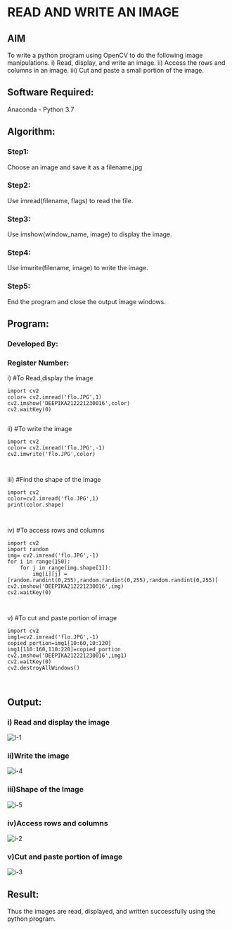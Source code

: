 # READ AND WRITE AN IMAGE
## AIM
To write a python program using OpenCV to do the following image manipulations.
i) Read, display, and write an image.
ii) Access the rows and columns in an image.
iii) Cut and paste a small portion of the image.

## Software Required:
Anaconda - Python 3.7
## Algorithm:
### Step1:
Choose an image and save it as a filename.jpg
### Step2:
Use imread(filename, flags) to read the file.
### Step3:
Use imshow(window_name, image) to display the image.
### Step4:
Use imwrite(filename, image) to write the image.
### Step5:
End the program and close the output image windows.
## Program:
### Developed By:
### Register Number: 
i) #To Read,display the image
```
import cv2
color= cv2.imread('flo.JPG',1)
cv2.imshow('DEEPIKA212221230016',color)
cv2.waitKey(0)
  

```
ii) #To write the image
```
import cv2
color= cv2.imread('flo.JPG',-1)
cv2.imwrite('flo.JPG',color)



```
iii) #Find the shape of the Image
```
import cv2
color=cv2.imread('flo.JPG',1)
print(color.shape)



```
iv) #To access rows and columns

```
import cv2
import random
img= cv2.imread('flo.JPG',-1)
for i in range(150):
    for j in range(img.shape[1]):
        img[i][j] = [random.randint(0,255),random.randint(0,255),random.randint(0,255)]
cv2.imshow('DEEPIKA212221230016',img)
cv2.waitKey(0)



```
v) #To cut and paste portion of image
```
import cv2
img1=cv2.imread('flo.JPG',-1)
copied_portion=img1[10:60,10:120]
img1[110:160,110:220]=copied_portion
cv2.imshow('DEEPIKA212221230016',img1)
cv2.waitKey(0)
cv2.destroyAllWindows()



```

## Output:

### i) Read and display the image

![I-1](https://user-images.githubusercontent.com/94747031/225486667-aee5bb59-0f9a-479f-9fc9-fdf7d55a872e.png)


### ii)Write the image

![i-4](https://user-images.githubusercontent.com/94747031/225486809-3883abaa-0210-49ef-899c-039a6fb437b5.png)


### iii)Shape of the Image


![i-5](https://user-images.githubusercontent.com/94747031/225486831-f039558e-f55b-4391-b217-737fad0e3217.png)

### iv)Access rows and columns

![i-2](https://user-images.githubusercontent.com/94747031/225486848-caad9ed8-613c-40f3-9acc-dc56b2dff2e3.png)

### v)Cut and paste portion of image

![i-3](https://user-images.githubusercontent.com/94747031/225486877-b78f3eae-d64f-4327-ae5e-903d929c0d05.png)

## Result:
Thus the images are read, displayed, and written successfully using the python program.


